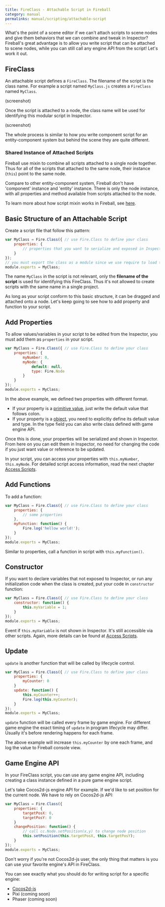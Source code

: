 ```yaml
---
title: FireClass - Attachable Script in Fireball
category: manual
permalinks: manual/scripting/attachable-script
---
```


What's the point of a scene editor if we can't attach scripts to scene nodes and give them behaviors that we can combine and tweak in Inspector? Fireball's great advantage is to allow you write script that can be attached to scene nodes, while you can still call any engine API from the script! Let's work it out.

## FireClass

An attachable script defines a `FireClass`. The filename of the script is the class name. For example a script named `MyClass.js` creates a `FireClass` named `MyClass`.

(screenshot)

Once the script is attached to a node, the class name will be used for identifying this modular script in Inspector.

(screenshot)

The whole process is similar to how you write component script for an entity-component system but behind the scene they are quite different.

### Shared Instance of Attached Scripts

Fireball use mixin to combine all scripts attached to a single node together. Thus for all of the scripts that attached to the same node, their instance (`this`) point to the same node.

Compare to other entity-component system, Fireball don't have 'component' instance and 'entity' instance. There is only the node instance, with all properties and method available from scripts attached to the node.

To learn more about how script mixin works in Fireball, see [here]().

## Basic Structure of an Attachable Script

Create a script file that follow this pattern:

```js
var MyClass = Fire.Class({ // use Fire.Class to define your class
    properties: {
        // properties that you want to serialize and exposed in Inspector
    }
});
// you must export the class as a module since we use require to load these FireClass
module.exports = MyClass;
```

The name `MyClass` in the script is not relevant, only the **filename of the script** is used for identifying this FireClass. Thus it's not allowed to create scripts with the same name in a single project.

As long as your script conform to this basic structure, it can be dragged and attached onto a node. Let's keep going to see how to add property and function to your script.

## Add Properties

To allow values/variables in your script to be edited from the Inspector, you must add them as `properties` in your script.

```js
var MyClass = Fire.Class({ // use Fire.Class to define your class
    properties: {
        myNumber: 0,
        myNode: {
            default: null,
            type: Fire.Node
        }
    }
});
module.exports = MyClass;
```

In the above example, we defined two properties with different format.

- If your property is a [primitive value](https://developer.mozilla.org/en-US/docs/Web/JavaScript/Data_structures#Primitive_values), just write the default value that follows colon.
- If your property is a [object](https://developer.mozilla.org/en-US/docs/Web/JavaScript/Data_structures#Objects), you need to explicitly define its default value and type. In the type field you can also write class defined with game engine API.

Once this is done, your properties will be serialized and shown in Inspector. From here on you can edit them in Inspector, no need for changing the code if you just want value or reference to be updated.

In your script, you can access your properties with `this.myNumber`, `this.myNode`. For detailed script access information, read the next chapter [Access Scripts]().

## Add Functions

To add a function:

```js
var MyClass = Fire.Class({ // use Fire.Class to define your class
    properties: {
        // some properties
    },
    myFunction: function() {
        Fire.log('hellow world!');
    }
});
module.exports = MyClass;
```

Similar to properties, call a function in script with `this.myFunction()`.

## Constructor

If you want to declare variables that not exposed to Inspector, or run any initialization code when the class is created, put your code in `constructor` function:

```js
var MyClass = Fire.Class({ // use Fire.Class to define your class
    constructor: function() {
        this.myVariable = 1;
    }
});
module.exports = MyClass;
```

Event if `this.myVariable` is not shown in Inspector. It's still accessible via other scripts. Again, more details can be found at [Access Scripts]().

## Update

`update` is another function that will be called by lifecycle control.

```js
var MyClass = Fire.Class({ // use Fire.Class to define your class
    properties: {
        myCounter: 0
    }
    update: function() {
        this.myCounter++;
        Fire.log(this.myCounter);
    }
});
module.exports = MyClass;
```

`update` function will be called every frame by game engine. For different game engine the exact timing of `update` in program lifecycle may differ. Usually it's before rendering happens for each frame.

The above example will increase `this.myCounter` by one each frame, and log the value to Fireball console view.

## Game Engine API

In your FireClass script, you can use any game engine API, including creating a class instance defined in a pure game engine script.

Let's take Cocos2d-js engine API for example. If we'd like to set position for the current node. We have to rely on Cocos2d-js API:
```js
var MyClass = Fire.Class({
    properties: {
        targetPosX: 0,
        targetPosY: 0
    }
    changePosition: function() {
        // call cc.Node.setPosition(x,y) to change node position
        this.setPosition(this.targetPosX, this.targetPosY);
    }
});
module.exports = MyClass;
```

Don't worry if you're not Cocos2d-js user, the only thing that matters is you can use your favorite engine's API in FireClass.

You can see exactly what you should do for writing script for a specific engine:

- [Cocos2d-js](runtimes/cocos2d-js.md)
- Pixi (coming soon)
- Phaser (coming soon)
